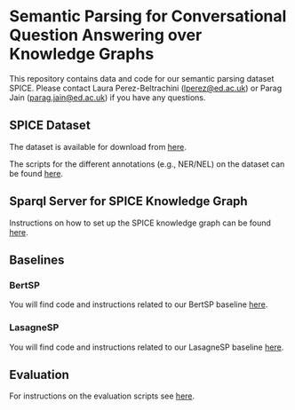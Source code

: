 # Semantic Parsing for Conversational Question Answering over Knowledge Graphs

This repository contains data and code for our semantic parsing dataset SPICE. Please contact Laura Perez-Beltrachini (lperez@ed.ac.uk) or Parag Jain (parag.jain@ed.ac.uk) if you have any questions.


## SPICE Dataset 

The dataset is available for download from [here](https://uoe-my.sharepoint.com/:u:/g/personal/lperez_ed_ac_uk/EcW2mmVhXVJCtCHNYuY1Ew4Bt9PPwiKZErympWIZbMolRQ).

The scripts for the different annotations (e.g., NER/NEL) on the dataset can be found [here](./dataset).

## Sparql Server for SPICE Knowledge Graph

Instructions on how to set up the SPICE knowledge graph can be found [here](./sparql-server).

## Baselines

### BertSP

You will find code and instructions related to our BertSP baseline [here](./bertSP).

### LasagneSP

You will find code and instructions related to our LasagneSP baseline [here](./lasagneSP).


## Evaluation

For instructions on the evaluation scripts see [here](./evaluation).

